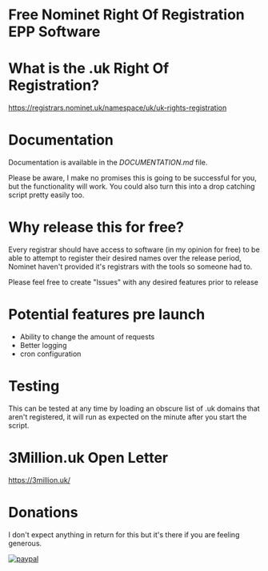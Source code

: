 # Free Nominet Right Of Registration EPP Software

# What is the .uk Right Of Registration?
https://registrars.nominet.uk/namespace/uk/uk-rights-registration

# Documentation

Documentation is available in the *DOCUMENTATION.md* file.

Please be aware, I make no promises this is going to be successful for you, but the functionality will work. You could also turn this into a drop catching script pretty easily too.

# Why release this for free?

Every registrar should have access to software (in my opinion for free) to be able to attempt to register their desired names over the release period, Nominet haven't provided it's registrars with the tools so someone had to.

Please feel free to create "Issues" with any desired features prior to release

# Potential features pre launch

- Ability to change the amount of requests
- Better logging
- cron configuration

# Testing

This can be tested at any time by loading an obscure list of .uk domains that aren't registered, it will run as expected on the minute after you start the script.

# 3Million.uk Open Letter

https://3million.uk/

# Donations

I don't expect anything in return for this but it's there if you are feeling generous.

[![paypal](https://www.paypalobjects.com/en_US/i/btn/btn_donateCC_LG.gif)](https://www.paypal.com/cgi-bin/webscr?cmd=_s-xclick&hosted_button_id=JF2S3KHUKKU5A)
